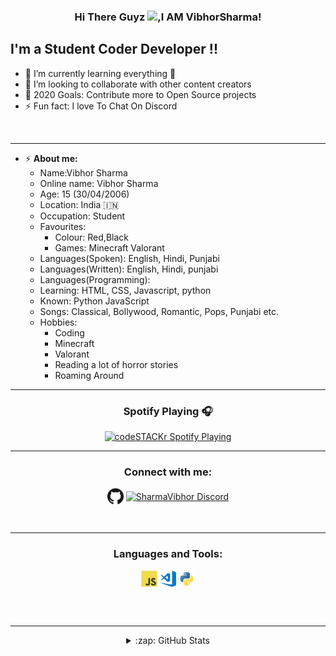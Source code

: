 <div align="center">
  
### Hi There Guyz <img src="https://media.giphy.com/media/hvRJCLFzcasrR4ia7z/giphy.gif" width="25px">,I AM VibhorSharma!

  
</div> 


## I'm a Student Coder Developer !!

- 🌱 I’m currently learning everything 🤣
- 👯 I’m looking to collaborate with other content creators
- 🥅 2020 Goals: Contribute more to Open Source projects
- ⚡ Fun fact: I love To Chat On Discord

<br />
  
  -------------------------------------------------------------------------------------------------------------------------------------------
  
  - ⚡ **About me:** 
    - Name:Vibhor Sharma
    - Online name: Vibhor Sharma
    - Age: 15 (30/04/2006)
    - Location: India  🇮🇳 
    - Occupation: Student
    - Favourites:
      - Colour: Red,Black
      - Games: Minecraft Valorant 
    - Languages(Spoken): English, Hindi, Punjabi
    - Languages(Written): English, Hindi, punjabi
    - Languages(Programming):
     - Learning: HTML, CSS, Javascript, python
     - Known: Python JavaScript
    - Songs: Classical, Bollywood, Romantic, Pops, Punjabi etc.
    - Hobbies:
      - Coding
      - Minecraft
      - Valorant
      - Reading a lot of horror stories
      - Roaming Around
  
  -----------------------------------------------------------------------------------------------------------------------------------------------------------------
  
<div align="center">
  
### Spotify Playing 🎧


[<img src="https://now-playing-codestackr.vercel.app/api/spotify-playing" alt="codeSTACKr Spotify Playing" width="350" />](https://open.spotify.com/user/r6i91ofx3w6x6yyxjwxy1hk1x)


--------------------------------------------------------------------------------------------------------------------------------------------------------------------------

### Connect with me:

[<img align="center" alt="GitHub" width="26px" src="https://raw.githubusercontent.com/github/explore/78df643247d429f6cc873026c0622819ad797942/topics/github/github.png" />][Github]
[<img align="center" alt="SharmaVibhor Discord" width="22px" src="https://img.icons8.com/dusk/50/000000/discord-logo.png" />][discord]

<br />

  ----------------------------------------------------------------------------------------------------------------------------------------------------------------------
  
### Languages and Tools:

[<img align="center" alt="JavaScript" width="26px" src="https://raw.githubusercontent.com/devicons/devicon/master/icons/javascript/javascript-original.svg" />][js]
[<img align="center" alt="Visual Studio Code" width="26px" src="https://raw.githubusercontent.com/github/explore/80688e429a7d4ef2fca1e82350fe8e3517d3494d/topics/visual-studio-code/visual-studio-code.png" />][VSC]
[<img align="center" alt="Visual Studio Code" width="26px" src="https://raw.githubusercontent.com/devicons/devicon/master/icons/python/python-original.svg" />][Py]




<br />
<br />


  ---------------------------------------------------------------------------------------------------------------------------------------------------------------------------
  
<details>
  <summary>:zap: GitHub Stats</summary>

  <img align="center" alt="VibhorSharma GitHub Stats" src="https://github-readme-stats.vercel.app/api?username=VibhorSharma&theme=bear&include_all_commits=true&show_icons=true&count_private=true&show_owner=true" />

</details>

</div>

[discord]: https://discordapp.com/users/736917095211728951
[js]: https://developer.mozilla.org/en-US/docs/Web/JavaScript
[Github]: https://github.com/VibhorSharma199/VibhorSharma199
[VSC]: http://vsCodeHero.com
[Py]: https://python.org

